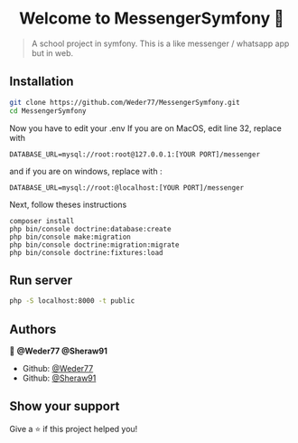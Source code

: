 <h1 align="center">Welcome to MessengerSymfony 👋</h1>
<p>
</p>

> A school project in symfony. This is a like messenger / whatsapp app but in web.

## Installation

```sh
git clone https://github.com/Weder77/MessengerSymfony.git
cd MessengerSymfony
```
Now you have to edit your .env
If you are on MacOS, edit line 32, replace with 
```
DATABASE_URL=mysql://root:root@127.0.0.1:[YOUR PORT]/messenger
```
and if you are on windows, replace with :
```
DATABASE_URL=mysql://root:@localhost:[YOUR PORT]/messenger
```

Next, follow theses instructions

```
composer install
php bin/console doctrine:database:create
php bin/console make:migration
php bin/console doctrine:migration:migrate
php bin/console doctrine:fixtures:load
```

## Run server

```sh
php -S localhost:8000 -t public
```


## Authors

👤 **@Weder77 @Sheraw91**

* Github: [@Weder77](https://github.com/Weder77)
* Github: [@Sheraw91](https://github.com/Sheraw91)

## Show your support

Give a ⭐️ if this project helped you!

